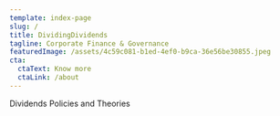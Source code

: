 ```yaml
---
template: index-page
slug: /
title: DividingDividends
tagline: Corporate Finance & Governance
featuredImage: /assets/4c59c081-b1ed-4ef0-b9ca-36e56be30855.jpeg
cta:
  ctaText: Know more
  ctaLink: /about
---
```

Dividends Policies and Theories